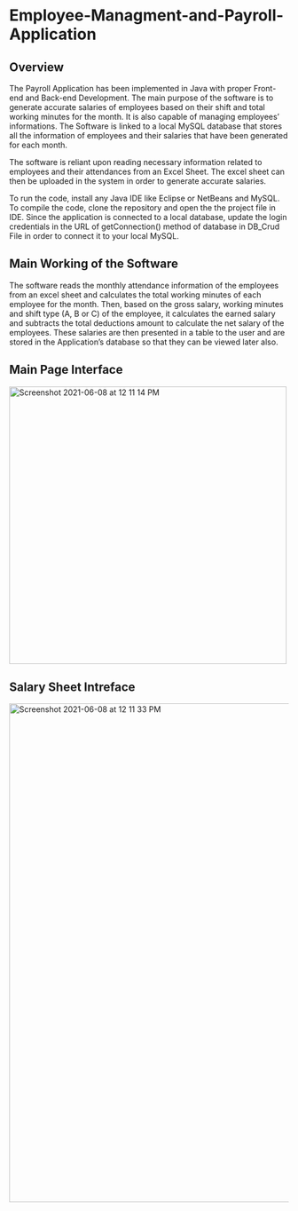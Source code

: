 # Employee-Managment-and-Payroll-Application

## Overview 

The Payroll Application has been implemented in Java with proper Front-end and Back-end Development.
The main purpose of the software is to generate accurate salaries of employees based on their shift and total working minutes for the month. It is also capable of managing employees’ informations.
The Software is linked to a local MySQL database that stores all the information of employees and their salaries that have been generated for each month.

The software is reliant upon reading necessary information related to employees and their attendances from an Excel Sheet. 
The excel sheet can then be uploaded in the system in order to generate accurate salaries.

To run the code, install any Java IDE like Eclipse or NetBeans and MySQL. To compile the code, clone the repository and open the the project file in IDE. Since the application is connected to a local database, update the login credentials in the URL of getConnection() method of database in DB_Crud File in order to connect it to your local MySQL.

## Main Working of the Software 

The software reads the monthly attendance information of the employees from an excel sheet and calculates the total working minutes of each employee for the month. Then, based on the gross salary, working minutes and shift type (A, B or C) of the employee, it calculates the earned salary and subtracts the total deductions amount to calculate the net salary of the employees. These salaries are then presented in a table to the user and are stored in the Application’s database so that they can be viewed later also.

## Main Page Interface 

<img width="500" alt="Screenshot 2021-06-08 at 12 11 14 PM" src="https://user-images.githubusercontent.com/83071313/121143655-b8512380-c856-11eb-9b31-b47af40d16b3.png">

## Salary Sheet Intreface 

<img width="899" alt="Screenshot 2021-06-08 at 12 11 33 PM" src="https://user-images.githubusercontent.com/83071313/121145722-ae302480-c858-11eb-9c16-f665a7b29445.png">
